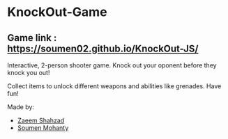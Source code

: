 # KnockOut-Game
## Game link : https://soumen02.github.io/KnockOut-JS/

Interactive, 2-person shooter game. Knock out your oponent before they knock you out!

Collect items to unlock different weapons and abilities like grenades. Have fun!

Made by:
- [Zaeem Shahzad](https://github.com/ms12297)
- [Soumen Mohanty](https://github.com/soumen02)
